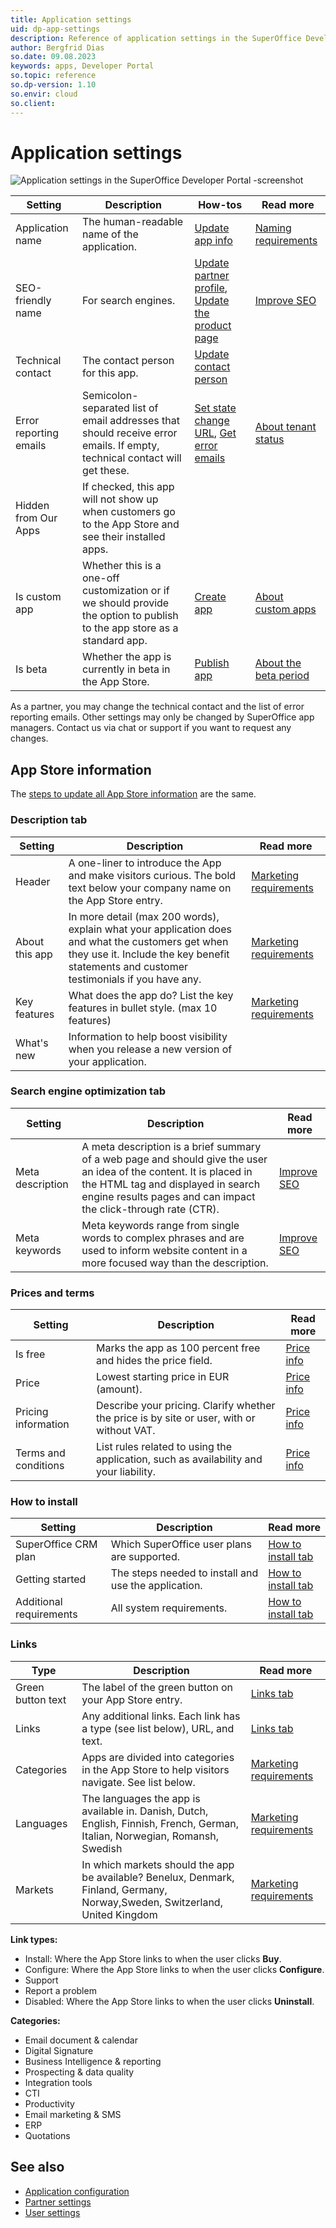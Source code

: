 ```yaml
---
title: Application settings
uid: dp-app-settings
description: Reference of application settings in the SuperOffice Developer Portal.
author: Bergfrid Dias
so.date: 09.08.2023
keywords: apps, Developer Portal
so.topic: reference
so.dp-version: 1.10
so.envir: cloud
so.client:
---
```


# Application settings

![Application settings in the SuperOffice Developer Portal -screenshot][img1]

| Setting | Description | How-tos | Read more |
|---|---|---|---|
| Application name | The human-readable name of the application. | [Update app info][3] | [Naming requirements][8] |
| SEO-friendly name | For search engines. | [Update partner profile][2], [Update the product page][3] | [Improve SEO][1] |
| Technical contact | The contact person for this app. | [Update contact person][21] | |
| Error reporting emails | Semicolon-separated list of email addresses that should receive error emails. If empty, technical contact will get these. | [Set state change URL][26], [Get error emails][26] | [About tenant status][27] |
| Hidden from Our Apps | If checked, this app will not show up when customers go to the App Store and see their installed apps. | | |
| Is custom app | Whether this is a one-off customization or if we should provide the option to publish to the app store as a standard app. | [Create app][13] | [About custom apps][16] |
| Is beta | Whether the app is currently in beta in the App Store. | [Publish app][10] | [About the beta period][9] |

As a partner, you may change the technical contact and the list of error reporting emails. Other settings may only be changed by SuperOffice app managers. Contact us via chat or support if you want to request any changes.

## App Store information

The [steps to update all App Store information][3] are the same.

### Description tab

Setting | Description | Read more |
|---|---|---|
| Header | A one-liner to introduce the App and make visitors curious. The bold text below your company name on the App Store entry. | [Marketing requirements][7] |
| About this app| In more detail (max 200 words), explain what your application does and what the customers get when they use it. Include the key benefit statements and customer testimonials if you have any. | [Marketing requirements][7] |
| Key features | What does the app do? List the key features in bullet style. (max 10 features) | [Marketing requirements][7] |
| What's new | Information to help boost visibility when you release a new version of your application. | |

### Search engine optimization tab

Setting | Description | Read more |
|---|---|---|
| Meta description | A meta description is a brief summary of a web page and should give the user an idea of the content. It is placed in the HTML tag and displayed in search engine results pages and can impact the click-through rate (CTR). | [Improve SEO][1] |
| Meta keywords | Meta keywords range from single words to complex phrases and are used to inform website content in a more focused way than the description. | [Improve SEO][1] |

### Prices and terms

Setting | Description | Read more |
|---|---|---|
| Is free | Marks the app as 100 percent free and hides the price field. | [Price info][6] |
| Price | Lowest starting price in EUR (amount). | [Price info][6] |
| Pricing information | Describe your pricing. Clarify whether the price is by site or user, with or without VAT. | [Price info][6] |
| Terms and conditions | List rules related to using the application, such as availability and your liability. | [Price info][6] |

### How to install

Setting | Description | Read more |
|---|---|---|
| SuperOffice CRM plan | Which SuperOffice user plans are supported. | [How to install tab][4] |
| Getting started | The steps needed to install and use the application. | [How to install tab][4] |
| Additional requirements | All system requirements. | [How to install tab][4] |

### Links

| Type | Description | Read more |
|---|---|---|
| Green button text | The label of the green button on your App Store entry. | [Links tab][5] |
| Links | Any additional links. Each link has a type (see list below), URL, and text. | [Links tab][5] |
| Categories | Apps are divided into categories in the App Store to help visitors navigate. See list below. | [Marketing requirements][7] |
| Languages | The languages the app is available in. Danish, Dutch, English, Finnish, French, German, Italian, Norwegian, Romansh, Swedish | [Marketing requirements][7] |
| Markets | In which markets should the app be available? Benelux, Denmark, Finland, Germany, Norway,Sweden, Switzerland, United Kingdom | [Marketing requirements][7] |

**Link types:**

* Install: Where the App Store links to when the user clicks **Buy**.
* Configure: Where the App Store links to when the user clicks **Configure**.
* Support
* Report a problem
* Disabled: Where the App Store links to when the user clicks **Uninstall**.

**Categories:**

* Email document & calendar
* Digital Signature
* Business Intelligence & reporting
* Prospecting & data quality
* Integration tools
* CTI
* Productivity
* Email marketing & SMS
* ERP
* Quotations

<!-- Coming soon?
* Customer service
  * Agent Productivity
  * Field service
  * Surveys
  * Telephony
* Marketing
  * Campaign management
  * Event management
  * Marketing Automation
  * Mass Emails
  * Websites
* IT & Administration
  * Admin & Developer Tools
  * Data Cleansing
  * Integration
  * IT Management
* Human Resources
* Finance
  * Accounting
  * Payment Processing
  * Time & Expense
* Collaboration
  * Chat & Web Conferencing
  * Chatter
  * Document Management
  * Project Management
* Analytics -->

## See also

* [Application configuration][12]
* [Partner settings][23]
* [User settings][24]

<!-- Referenced links -->
[1]: seo.md
[2]: update-partner-profile.md
[3]: update-app-page.md#update-app-store-information
[4]: user-guide.md#how-to-install
[5]: user-guide.md#links
[6]: prices-and-terms.md

[7]: ../requirements/marketing.md#application-description
[8]: ../requirements/marketing.md#application-name
[9]: ../publish.md#beta
[10]: ../publish.md

[12]: ../../create-app/config/app-config.md
[13]: ../../create-app/index.md
[16]: ../../custom-app/index.md

[21]: ../../faq/update-contact-person.md
[23]: ../../partner/partner-settings.md
[24]: ../../partner/user-settings.md
[26]: ../../best-practices/notifications.md#tenant-status
[27]: ../../best-practices/tenant-status/index.md

<!-- Referenced images -->
[img1]: ../../media/app-overview.png

